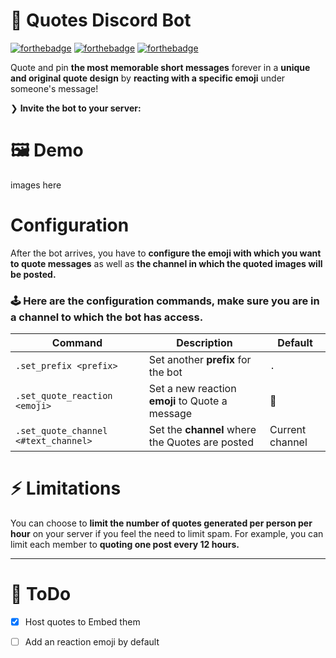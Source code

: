 # 🏅 Quotes Discord Bot
[![forthebadge](https://forthebadge.com/images/badges/made-with-python.svg)](https://forthebadge.com)
[![forthebadge](https://forthebadge.com/images/badges/built-with-love.svg)](https://forthebadge.com)
[![forthebadge](https://forthebadge.com/images/badges/makes-people-smile.svg)](https://forthebadge.com)


Quote and pin **the most memorable short messages** forever in a **unique and original quote design** by **reacting with a specific emoji** under someone's message!

❯ **Invite the bot to your server:**  

# 🖼️ Demo

images here

# Configuration

After the bot arrives, you have to **configure the emoji with which you want to quote messages** as well as **the channel in which the quoted images will be posted.**

### 🕹️ Here are the configuration commands, make sure you are in a channel to which the bot has access.

|  Command  | Description | Default
| ------------- | ------------- | --- |
| `.set_prefix <prefix>` | Set another **prefix** for the bot | `.` |
| `.set_quote_reaction <emoji>`  | Set a new reaction **emoji** to Quote a message | 🏅 |
| `.set_quote_channel <#text_channel>`  | Set the **channel** where the Quotes are posted  | Current channel |

# ⚡ Limitations

You can choose to **limit the number of quotes generated per person per hour** on your server if you feel the need to limit spam.
For example, you can limit each member to **quoting one post every 12 hours.**

***

# 🔴 ToDo

- [x] Host quotes to Embed them 
- [ ] Add an reaction emoji by default

